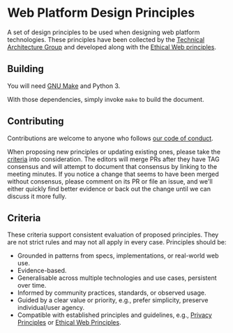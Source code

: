 # Web Platform Design Principles

A set of design principles to be used when designing web platform technologies. These principles have been collected by the [Technical Architecture Group](https://www.w3.org/2001/tag/) and developed along with the [Ethical Web principles](https://github.com/w3ctag/ethical-web-principles/).


## Building

You will need [GNU Make](https://www.gnu.org/software/make/) and Python 3.

With those dependencies, simply invoke `make` to build the document.


## Contributing

Contributions are welcome to anyone who follows [our code of conduct](https://www.w3.org/Consortium/cepc/).

When proposing new principles or updating existing ones, please take the [criteria](#criteria) into consideration.
The editors will merge PRs after they have TAG consensus and will attempt to document that consensus
by linking to the meeting minutes. If you notice a change that seems to have been merged without
consensus, please comment on its PR or file an issue, and we'll either quickly find better evidence
or back out the change until we can discuss it more fully.


## Criteria

These criteria support consistent evaluation of proposed principles. They are not strict rules and may not all apply in every case. Principles should be:

* Grounded in patterns from specs, implementations, or real-world web use.
* Evidence-based.
* Generalisable across multiple technologies and use cases, persistent over time.
* Informed by community practices, standards, or observed usage.
* Guided by a clear value or priority, e.g., prefer simplicity, preserve individual/user agency.
* Compatible with established principles and guidelines, 
    e.g., [Privacy Principles](https://www.w3.org/TR/privacy-principles/) or [Ethical Web Principles](https://www.w3.org/TR/ethical-web-principles/).
